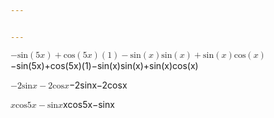 ```yaml
---


---
```


<p><span class="katex--display"><span class="katex-display"><span class="katex"><span class="katex-mathml"><math><semantics><mrow><mo>−</mo><mi>sin</mi><mo>(</mo><mn>5</mn><mi>x</mi><mo>)</mo><mo>+</mo><mi>cos</mi><mo>(</mo><mn>5</mn><mi>x</mi><mo>)</mo><mo>(</mo><mn>1</mn><mo>)</mo><mo>−</mo><mi>sin</mi><mo>(</mo><mi>x</mi><mo>)</mo><mi>sin</mi><mo>(</mo><mi>x</mi><mo>)</mo><mo>+</mo><mi>sin</mi><mo>(</mo><mi>x</mi><mo>)</mo><mi>cos</mi><mo>(</mo><mi>x</mi><mo>)</mo></mrow><annotation encoding="application/x-tex">
-\sin(5x) + \cos(5x)(1) - \sin(x)\sin(x)+\sin(x)\cos(x)
</annotation></semantics></math></span><span class="katex-html" aria-hidden="true"><span class="strut" style="height: 0.75em;"></span><span class="strut bottom" style="height: 1em; vertical-align: -0.25em;"></span><span class="base displaystyle textstyle uncramped"><span class="mord">−</span><span class="mop">sin</span><span class="mopen">(</span><span class="mord mathrm">5</span><span class="mord mathit">x</span><span class="mclose">)</span><span class="mbin">+</span><span class="mop">cos</span><span class="mopen">(</span><span class="mord mathrm">5</span><span class="mord mathit">x</span><span class="mclose">)</span><span class="mopen">(</span><span class="mord mathrm">1</span><span class="mclose">)</span><span class="mbin">−</span><span class="mop">sin</span><span class="mopen">(</span><span class="mord mathit">x</span><span class="mclose">)</span><span class="mop">sin</span><span class="mopen">(</span><span class="mord mathit">x</span><span class="mclose">)</span><span class="mbin">+</span><span class="mop">sin</span><span class="mopen">(</span><span class="mord mathit">x</span><span class="mclose">)</span><span class="mop">cos</span><span class="mopen">(</span><span class="mord mathit">x</span><span class="mclose">)</span></span></span></span></span></span></p>
<p><span class="katex--display"><span class="katex-display"><span class="katex"><span class="katex-mathml"><math><semantics><mrow><mo>−</mo><mn>2</mn><mi>sin</mi><mi>x</mi><mo>−</mo><mn>2</mn><mi>cos</mi><mi>x</mi></mrow><annotation encoding="application/x-tex">
-2\sin x - 2\cos x
</annotation></semantics></math></span><span class="katex-html" aria-hidden="true"><span class="strut" style="height: 0.66786em;"></span><span class="strut bottom" style="height: 0.75119em; vertical-align: -0.08333em;"></span><span class="base displaystyle textstyle uncramped"><span class="mord">−</span><span class="mord mathrm">2</span><span class="mop">sin</span><span class="mord mathit">x</span><span class="mbin">−</span><span class="mord mathrm">2</span><span class="mop">cos</span><span class="mord mathit">x</span></span></span></span></span></span></p>
<p><span class="katex--display"><span class="katex-display"><span class="katex"><span class="katex-mathml"><math><semantics><mrow><mi>x</mi><mi>cos</mi><mn>5</mn><mi>x</mi><mo>−</mo><mi>sin</mi><mi>x</mi></mrow><annotation encoding="application/x-tex">
x \cos 5x -\sin x
</annotation></semantics></math></span><span class="katex-html" aria-hidden="true"><span class="strut" style="height: 0.66786em;"></span><span class="strut bottom" style="height: 0.75119em; vertical-align: -0.08333em;"></span><span class="base displaystyle textstyle uncramped"><span class="mord mathit">x</span><span class="mop">cos</span><span class="mord mathrm">5</span><span class="mord mathit">x</span><span class="mbin">−</span><span class="mop">sin</span><span class="mord mathit">x</span></span></span></span></span></span></p>

